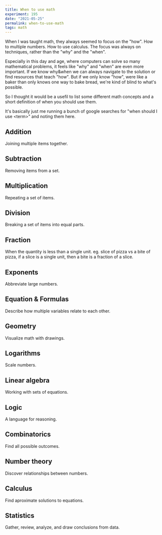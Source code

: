 ```yaml
---
title: When to use math
experiment: 195
date: "2021-05-25"
permalink: when-to-use-math
tags: math
---
```


When I was taught math, they always seemed to focus on the "how". How to multiple numbers. How to use calculus. The focus was always on techniques, rather than the "why" and the "when".

Especially in this day and age, where computers can solve so many mathematical problems, it feels like "why" and "when" are even more important. If we know why&when we can always navigate to the solution or find resources that teach "how". But if we only know "how", were like a baker than only knows one way to bake bread, we're kind of blind to what's possible.

So I thought it would be a usefil to list some different math concepts and a short definition of when you should use them.

It's basically just me running a bunch of google searches for "when should I use \<term\>" and noting them here.

## Addition

Joining multiple items together.

## Subtraction

Removing items from a set.

## Multiplication

Repeating a set of items.

## Division

Breaking a set of items into equal parts.

## Fraction

When the quantity is less than a single unit. eg. slice of pizza vs a bite of pizza, if a slice is a single unit, then a bite is a fraction of a slice.

## Exponents

Abbreviate large numbers.

## Equation & Formulas

Describe how multiple variables relate to each other. 

## Geometry

Visualize math with drawings.

## Logarithms

Scale numbers.

## Linear algebra

Working with sets of equations.

## Logic

A language for reasoning.

## Combinatorics

Find all possible outcomes.

## Number theory

Discover relationships between numbers.

## Calculus

Find aproximate solutions to equations.

## Statistics

Gather, review, analyze, and draw conclusions from data.
